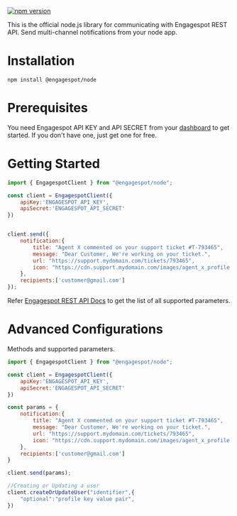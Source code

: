 [![npm version](https://badge.fury.io/js/@engagespot%2Fnode.svg)](https://badge.fury.io/js/@engagespot%2Fnode)

This is the official node.js library for communicating with Engagespot REST API. Send multi-channel notifications from your node app.

# Installation

```
npm install @engagespot/node
```

# Prerequisites
You need Engagespot API KEY and API SECRET from your [dashboard](https://portal.engagespot.co) to get started. If you don't have one, just get one for free.

# Getting Started

```javascript
import { EngagespotClient } from "@engagespot/node";

const client = EngagespotClient({
    apiKey:'ENGAGESPOT_API_KEY',
    apiSecret:'ENGAGESPOT_API_SECRET'
})


client.send({
    notification:{
        title: "Agent X commented on your support ticket #T-793465",
        message: "Dear Customer, We're working on your ticket.",
        url: "https://support.mydomain.com/tickets/793465",
        icon: "https://cdn.support.mydomain.com/images/agent_x_profile.png"
    },
    recipients:['customer@gmail.com']
});
```

Refer [Engagespot REST API Docs](https://documentation.engagespot.co/docs/rest-api) to get the list of all supported parameters.

# Advanced Configurations

Methods and supported parameters.

```javascript
import { EngagespotClient } from "@engagespot/node";

const client = EngagespotClient({
    apiKey:'ENGAGESPOT_API_KEY',
    apiSecret:'ENGAGESPOT_API_SECRET'
})

const params = {
    notification:{
        title: "Agent X commented on your support ticket #T-793465",
        message: "Dear Customer, We're working on your ticket.",
        url: "https://support.mydomain.com/tickets/793465",
        icon: "https://cdn.support.mydomain.com/images/agent_x_profile.png"
    },
    recipients:['customer@gmail.com']
}

client.send(params);

//Creating or Updating a user
client.createOrUpdateUser("identifier",{
    "optional":"profile key value pair",
})
```
